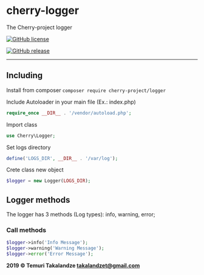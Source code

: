 # cherry-logger
The Cherry-project logger

[![GitHub license](https://img.shields.io/github/license/abgeo07/cherry-logger.svg)](https://github.com/ABGEO07/cherry-logger/blob/master/LICENSE)

[![GitHub release](https://img.shields.io/github/release/abgeo07/cherry-logger.svg)](https://github.com/ABGEO07/cherry-logger/releases)

------------

## Including
Install from composer `composer require cherry-project/logger`

Include Autoloader in your main file (Ex.: index.php)
```php
require_once __DIR__ . '/vendor/autoload.php';
```
Import class
```php
use Cherry\Logger;
```
Set logs directory
```php
define('LOGS_DIR', __DIR__ . '/var/log');
```
Crete class new object
```php
$logger = new Logger(LOGS_DIR);
```

## Logger methods
The logger has 3 methods (Log types): info, warning, error;

### Call methods
```php
$logger->info('Info Message');
$logger->warning('Warning Message');
$logger->error('Error Message');
```

**2019 &copy; Temuri Takalandze <takalandzet@gmail.com>**
